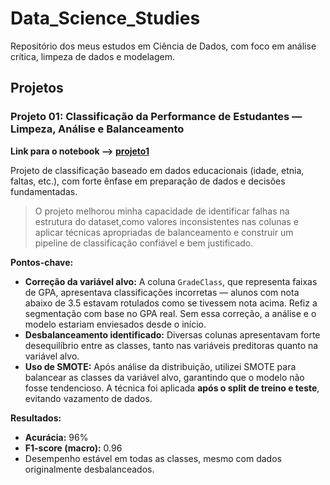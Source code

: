 
# Data_Science_Studies

Repositório dos meus estudos em Ciência de Dados, com foco em análise crítica, limpeza de dados e modelagem.

## Projetos

### Projeto 01: Classificação da Performance de Estudantes — Limpeza, Análise e Balanceamento
**Link para o notebook --> [projeto1](projeto1.ipynb)**

Projeto de classificação baseado em dados educacionais (idade, etnia, faltas, etc.), com forte ênfase em preparação de dados e decisões fundamentadas.

> O projeto melhorou minha capacidade de identificar falhas na estrutura do dataset,como valores inconsistentes nas colunas e  aplicar técnicas apropriadas de balanceamento e construir um pipeline de classificação confiável e bem justificado.

**Pontos-chave:**

* **Correção da variável alvo:** A coluna `GradeClass`, que representa faixas de GPA, apresentava classificações incorretas — alunos com nota abaixo de 3.5 estavam rotulados como se tivessem nota acima. Refiz a segmentação com base no GPA real. Sem essa correção, a análise e o modelo estariam enviesados desde o início.
* **Desbalanceamento identificado:** Diversas colunas apresentavam forte desequilíbrio entre as classes, tanto nas variáveis preditoras quanto na variável alvo.
* **Uso de SMOTE:** Após análise da distribuição, utilizei SMOTE para balancear as classes da variável alvo, garantindo que o modelo não fosse tendencioso. A técnica foi aplicada **após o split de treino e teste**, evitando vazamento de dados.

**Resultados:**

* **Acurácia:** 96%
* **F1-score (macro):** 0.96
* Desempenho estável em todas as classes, mesmo com dados originalmente desbalanceados.

